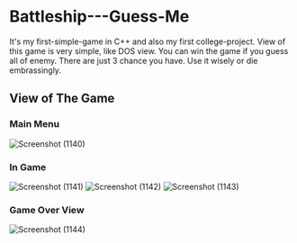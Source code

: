 # Battleship---Guess-Me

It's my first-simple-game in C++ and also my first college-project. View of this game is very simple, like DOS view. 
You can win the game if you guess all of enemy. There are just 3 chance you have. Use it wisely or die embrassingly.

## View of The Game
### Main Menu
![Screenshot (1140)](https://github.com/InitialH14/Battleship---Guess-Me/assets/137972935/b2cc48aa-6b70-446d-8623-fb56cbe96b1c)
### In Game
![Screenshot (1141)](https://github.com/InitialH14/Battleship---Guess-Me/assets/137972935/b5104bf5-06f1-401c-b939-7eebb17f757a)
![Screenshot (1142)](https://github.com/InitialH14/Battleship---Guess-Me/assets/137972935/a2058aad-3e8c-412f-a28a-08c558828198)
![Screenshot (1143)](https://github.com/InitialH14/Battleship---Guess-Me/assets/137972935/bdec0f61-701c-4a23-be69-705e6cd34d78)
### Game Over View
![Screenshot (1144)](https://github.com/InitialH14/Battleship---Guess-Me/assets/137972935/fa465b83-4658-4e82-a457-ff99813d00e0)
